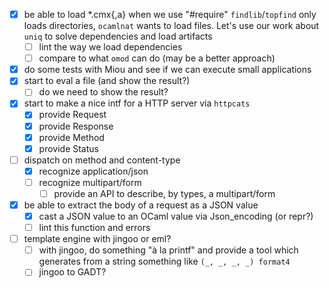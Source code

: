 - [x] be able to load *.cmx{,a} when we use "#require"
  `findlib`/`topfind` only loads directories, `ocamlnat` wants to load files.
  Let's use our work about `uniq` to solve dependencies and load artifacts
  + [ ] lint the way we load dependencies
  + [ ] compare to what `omod` can do (may be a better approach)
- [x] do some tests with Miou and see if we can execute small applications
- [x] start to eval a file (and show the result?)
  + [ ] do we need to show the result?
- [x] start to make a nice intf for a HTTP server via `httpcats`
  + [x] provide Request
  + [x] provide Response
  + [x] provide Method
  + [x] provide Status
- [ ] dispatch on method and content-type
  + [x] recognize application/json
  + [ ] recognize multipart/form
    * [ ] provide an API to describe, by types, a multipart/form
- [x] be able to extract the body of a request as a JSON value
  + [x] cast a JSON value to an OCaml value via Json_encoding (or repr?)
  + [ ] lint this function and errors
- [ ] template engine with jingoo or eml?
  + [ ] with jingoo, do something "à la printf" and provide a tool which generates
        from a string something like `(_, _, _, _) format4`
  + [ ] jingoo to GADT?

